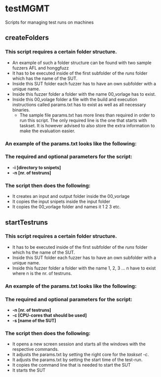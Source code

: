# testMGMT
Scripts for managing test runs on machines

## createFolders

### This script requires a certain folder structure.

 - An example of such a folder structure can be found with two sample fuzzers AFL and honggfuzz
 - It has to be executed inside of the first subfolder of the _runs_ folder which has the name of the SUT.
 - Inside this SUT folder each fuzzer has to have an own subfolder with a unique name.
 - Inside this fuzzer folder a folder with the name 00_vorlage has to exist.
 - Inside this 00_volage folder a file with the build and execution instructions called params.txt has to exist as well as all necessary binaries.
   - The sample file params.txt has more lines than required in order to run this script. The only required line is the one that starts with taskset.
     It is however advised to also store the extra information to make the evaluation easier.


### An example of the params.txt looks like the following:

### The required and optional parameters for the script:
 - **-i [directory to snipets]**
 - **-n [nr. of testruns]**

### The script then does the following:
 - It creates an input and output folder inside the 00_vorlage
 - It copies the input snipets inside the input folder
 - It copies the 00_vorlage folder and names it 1 2 3 etc.


## startTestruns

### This script requires a certain folder structure.

 - It has to be executed inside of the first subfolder of the _runs_ folder which hs the name of the SUT.
 - Inside this SUT folder each fuzzer has to have an own subfolder with a unique name.
 - Inside this fuzzer folder a folder with the name 1, 2, 3 ... n have to exist where n is the nr. of testruns.

### An example of the params.txt looks like the following:

### The required and optional parameters for the script:
 - **-n [nr. of testruns]**
 - **-c [CPU-cores that should be used]**
 - **-s [name of the SUT]**

### The script then does the following:
 - It opens a new screen session and starts all the windows with the respective commands.
 - It adjusts the params.txt by setting the right core for the _taskset -c_.
 - It adjusts the params.txt by setting the start time of the test-run.
 - It copies the command line that is needed to start the SUT
 - It starts the SUT
